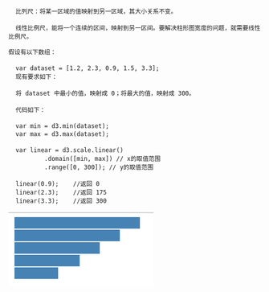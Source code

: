 ```
  比列尺：将某一区域的值映射到另一区域，其大小关系不变。

  线性比例尺，能将一个连续的区间，映射到另一区间。要解决柱形图宽度的问题，就需要线性比例尺。

  ```
  ```
  假设有以下数组：

    var dataset = [1.2, 2.3, 0.9, 1.5, 3.3];
    现有要求如下：

    将 dataset 中最小的值，映射成 0；将最大的值，映射成 300。

    代码如下：

    var min = d3.min(dataset);
    var max = d3.max(dataset);

    var linear = d3.scale.linear()
            .domain([min, max]) // x的取值范围
            .range([0, 300]); // y的取值范围

    linear(0.9);    //返回 0
    linear(2.3);    //返回 175
    linear(3.3);    //返回 300
  ```
  ![](https://github.com/yanqiangmiffy/d3.js-tutorial/blob/master/assets/04-svg.png)